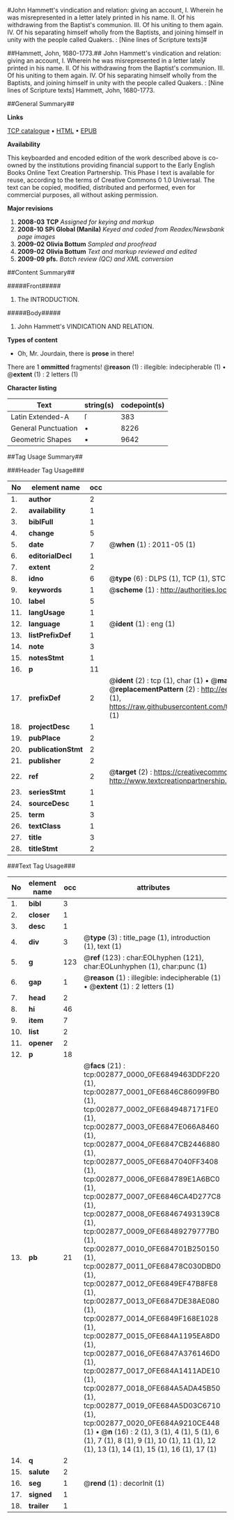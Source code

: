 #John Hammett's vindication and relation: giving an account, I. Wherein he was misrepresented in a letter lately printed in his name. II. Of his withdrawing from the Baptist's communion. III. Of his uniting to them again. IV. Of his separating himself wholly from the Baptists, and joining himself in unity with the people called Quakers. : [Nine lines of Scripture texts]#

##Hammett, John, 1680-1773.##
John Hammett's vindication and relation: giving an account, I. Wherein he was misrepresented in a letter lately printed in his name. II. Of his withdrawing from the Baptist's communion. III. Of his uniting to them again. IV. Of his separating himself wholly from the Baptists, and joining himself in unity with the people called Quakers. : [Nine lines of Scripture texts]
Hammett, John, 1680-1773.

##General Summary##

**Links**

[TCP catalogue](http://www.ota.ox.ac.uk/tcp/)  • 
[HTML](http://tei.it.ox.ac.uk/tcp/Texts-HTML/free/N02/N02428.html)  • 
[EPUB](http://tei.it.ox.ac.uk/tcp/Texts-EPUB/free/N02/N02428.epub)

**Availability**

This keyboarded and encoded edition of the
	       work described above is co-owned by the institutions
	       providing financial support to the Early English Books
	       Online Text Creation Partnership. This Phase I text is
	       available for reuse, according to the terms of Creative
	       Commons 0 1.0 Universal. The text can be copied,
	       modified, distributed and performed, even for
	       commercial purposes, all without asking permission.

**Major revisions**

1. __2008-03__ __TCP__ *Assigned for keying and markup*
1. __2008-10__ __SPi Global (Manila)__ *Keyed and coded from Readex/Newsbank page images*
1. __2009-02__ __Olivia Bottum__ *Sampled and proofread*
1. __2009-02__ __Olivia Bottum__ *Text and markup reviewed and edited*
1. __2009-09__ __pfs.__ *Batch review (QC) and XML conversion*

##Content Summary##

#####Front#####

1. The INTRODUCTION.

#####Body#####

1. John Hammett's VINDICATION AND RELATION.

**Types of content**

  * Oh, Mr. Jourdain, there is **prose** in there!

There are 1 **ommitted** fragments! 
 @__reason__ (1) : illegible: indecipherable (1)  •  @__extent__ (1) : 2 letters (1)

**Character listing**


|Text|string(s)|codepoint(s)|
|---|---|---|
|Latin Extended-A|ſ|383|
|General Punctuation|•|8226|
|Geometric Shapes|▪|9642|

##Tag Usage Summary##

###Header Tag Usage###

|No|element name|occ|attributes|
|---|---|---|---|
|1.|__author__|2||
|2.|__availability__|1||
|3.|__biblFull__|1||
|4.|__change__|5||
|5.|__date__|7| @__when__ (1) : 2011-05 (1)|
|6.|__editorialDecl__|1||
|7.|__extent__|2||
|8.|__idno__|6| @__type__ (6) : DLPS (1), TCP (1), STC (1), NOTIS (1), IMAGE-SET (1), EVANS-CITATION (1)|
|9.|__keywords__|1| @__scheme__ (1) : http://authorities.loc.gov/ (1)|
|10.|__label__|5||
|11.|__langUsage__|1||
|12.|__language__|1| @__ident__ (1) : eng (1)|
|13.|__listPrefixDef__|1||
|14.|__note__|3||
|15.|__notesStmt__|1||
|16.|__p__|11||
|17.|__prefixDef__|2| @__ident__ (2) : tcp (1), char (1)  •  @__matchPattern__ (2) : ([0-9\-]+):([0-9IVX]+) (1), (.+) (1)  •  @__replacementPattern__ (2) : http://eebo.chadwyck.com/downloadtiff?vid=$1&page=$2 (1), https://raw.githubusercontent.com/textcreationpartnership/Texts/master/tcpchars.xml#$1 (1)|
|18.|__projectDesc__|1||
|19.|__pubPlace__|2||
|20.|__publicationStmt__|2||
|21.|__publisher__|2||
|22.|__ref__|2| @__target__ (2) : https://creativecommons.org/publicdomain/zero/1.0/ (1), http://www.textcreationpartnership.org/docs/. (1)|
|23.|__seriesStmt__|1||
|24.|__sourceDesc__|1||
|25.|__term__|3||
|26.|__textClass__|1||
|27.|__title__|3||
|28.|__titleStmt__|2||


###Text Tag Usage###

|No|element name|occ|attributes|
|---|---|---|---|
|1.|__bibl__|3||
|2.|__closer__|1||
|3.|__desc__|1||
|4.|__div__|3| @__type__ (3) : title_page (1), introduction (1), text (1)|
|5.|__g__|123| @__ref__ (123) : char:EOLhyphen (121), char:EOLunhyphen (1), char:punc (1)|
|6.|__gap__|1| @__reason__ (1) : illegible: indecipherable (1)  •  @__extent__ (1) : 2 letters (1)|
|7.|__head__|2||
|8.|__hi__|46||
|9.|__item__|7||
|10.|__list__|2||
|11.|__opener__|2||
|12.|__p__|18||
|13.|__pb__|21| @__facs__ (21) : tcp:002877_0000_0FE6849463DDF220 (1), tcp:002877_0001_0FE6846C86099FB0 (1), tcp:002877_0002_0FE6849487171FE0 (1), tcp:002877_0003_0FE6847E066A8460 (1), tcp:002877_0004_0FE6847CB2446880 (1), tcp:002877_0005_0FE6847040FF3408 (1), tcp:002877_0006_0FE684789E1A6BC0 (1), tcp:002877_0007_0FE6846CA4D277C8 (1), tcp:002877_0008_0FE68467493139C8 (1), tcp:002877_0009_0FE68489279777B0 (1), tcp:002877_0010_0FE684701B250150 (1), tcp:002877_0011_0FE68478C030DBD0 (1), tcp:002877_0012_0FE6849EF47B8FE8 (1), tcp:002877_0013_0FE6847DE38AE080 (1), tcp:002877_0014_0FE6849F168E1028 (1), tcp:002877_0015_0FE684A1195EA8D0 (1), tcp:002877_0016_0FE6847A376146D0 (1), tcp:002877_0017_0FE684A1411ADE10 (1), tcp:002877_0018_0FE684A5ADA45B50 (1), tcp:002877_0019_0FE684A5D03C6710 (1), tcp:002877_0020_0FE684A9210CE448 (1)  •  @__n__ (16) : 2 (1), 3 (1), 4 (1), 5 (1), 6 (1), 7 (1), 8 (1), 9 (1), 10 (1), 11 (1), 12 (1), 13 (1), 14 (1), 15 (1), 16 (1), 17 (1)|
|14.|__q__|2||
|15.|__salute__|2||
|16.|__seg__|1| @__rend__ (1) : decorInit (1)|
|17.|__signed__|1||
|18.|__trailer__|1||
